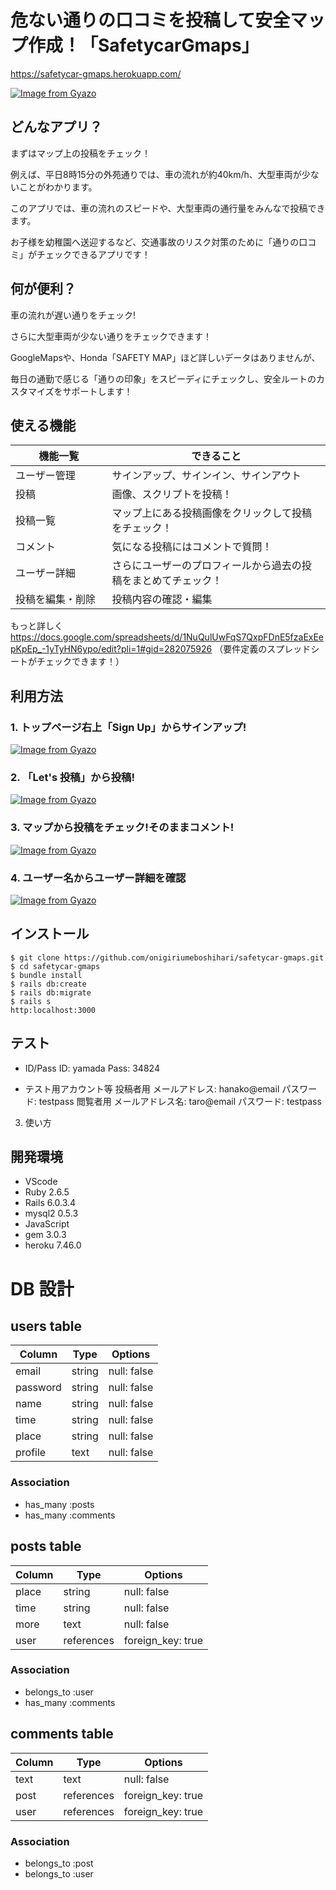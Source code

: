 # 危ない通りの口コミを投稿して安全マップ作成！「SafetycarGmaps」
https://safetycar-gmaps.herokuapp.com/

[![Image from Gyazo](https://i.gyazo.com/4d5c46161696b3b4b8bc7080cb779318.gif)](https://gyazo.com/4d5c46161696b3b4b8bc7080cb779318)


## どんなアプリ？

まずはマップ上の投稿をチェック！

例えば、平日8時15分の外苑通りでは、車の流れが約40km/h、大型車両が少ないことがわかります。

このアプリでは、車の流れのスピードや、大型車両の通行量をみんなで投稿できます。

お子様を幼稚園へ送迎するなど、交通事故のリスク対策のために「通りの口コミ」がチェックできるアプリです！



## 何が便利？

車の流れが遅い通りをチェック!

さらに大型車両が少ない通りをチェックできます！

GoogleMapsや、Honda「SAFETY MAP」ほど詳しいデータはありませんが、

毎日の通勤で感じる「通りの印象」をスピーディにチェックし、安全ルートのカスタマイズをサポートします！


## 使える機能

| 機能一覧           | できること                                        |
| ----------------- | --------------------------------------------- |
| ユーザー管理      | サインアップ、サインイン、サインアウト                     |
| 投稿　　　　　　　 | 画像、スクリプトを投稿！ |
| 投稿一覧         | マップ上にある投稿画像をクリックして投稿をチェック！              |
| コメント           | 気になる投稿にはコメントで質問！                     |
| ユーザー詳細      | さらにユーザーのプロフィールから過去の投稿をまとめてチェック！              |
| 投稿を編集・削除 | 投稿内容の確認・編集                             |

もっと詳しく
https://docs.google.com/spreadsheets/d/1NuQulUwFqS7QxpFDnE5fzaExEepKpEp_-1yTyHN6ypo/edit?pli=1#gid=282075926
（要件定義のスプレッドシートがチェックできます！）

## 利用方法

### 1. トップページ右上「Sign Up」からサインアップ!
[![Image from Gyazo](https://i.gyazo.com/c743cc677597b45dbcc380cb21fb6107.png)](https://gyazo.com/c743cc677597b45dbcc380cb21fb6107)
### 2. 「Let's 投稿」から投稿!
[![Image from Gyazo](https://i.gyazo.com/1b61cca37035e9504afb8091a3681bfe.png)](https://gyazo.com/1b61cca37035e9504afb8091a3681bfe)
### 3. マップから投稿をチェック!そのままコメント!
[![Image from Gyazo](https://i.gyazo.com/4d5c46161696b3b4b8bc7080cb779318.gif)](https://gyazo.com/4d5c46161696b3b4b8bc7080cb779318)
### 4. ユーザー名からユーザー詳細を確認
[![Image from Gyazo](https://i.gyazo.com/3e6f02af3f91d34c5106301053c98dcc.jpg)](https://gyazo.com/3e6f02af3f91d34c5106301053c98dcc)

## インストール

```
$ git clone https://github.com/onigiriumeboshihari/safetycar-gmaps.git
$ cd safetycar-gmaps
$ bundle install
$ rails db:create
$ rails db:migrate
$ rails s
http:localhost:3000

```

## テスト

- ID/Pass
ID: yamada
Pass: 34824

- テスト用アカウント等
投稿者用
メールアドレス: hanako@email
パスワード: testpass
閲覧者用
メールアドレス名: taro@email
パスワード: testpass
3. 使い方

## 開発環境

- VScode
- Ruby 2.6.5
- Rails 6.0.3.4
- mysql2 0.5.3
- JavaScript
- gem 3.0.3
- heroku 7.46.0

# DB 設計

## users table

| Column             | Type                | Options                 |
|--------------------|---------------------|-------------------------|
| email              | string              | null: false             |
| password           | string              | null: false             |
| name               | string              | null: false             |
| time               | string              | null: false             |
| place              | string              | null: false             |
| profile            | text                | null: false             |

### Association

* has_many :posts
* has_many :comments

## posts table

| Column                              | Type       | Options           |
|-------------------------------------|------------|-------------------|
| place                               | string     | null: false       |
| time                                | string     | null: false       |
| more                                | text       | null: false       |
| user                                | references | foreign_key: true |

### Association

- belongs_to :user
- has_many :comments

## comments table

| Column      | Type       | Options           |
|-------------|------------|-------------------|
| text        | text       | null: false       |
| post        | references | foreign_key: true |
| user        | references | foreign_key: true |

### Association

- belongs_to :post
- belongs_to :user
